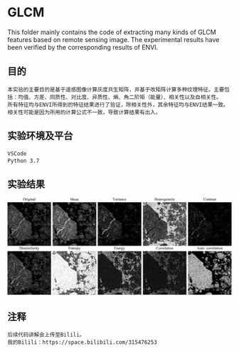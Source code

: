 # GLCM
This folder mainly contains the code of extracting many kinds of GLCM features based on remote sensing image. The experimental results have been verified by the corresponding results of ENVI.  
## 目的 
    本实验的主要目的是基于遥感图像计算灰度共生矩阵，并基于改矩阵计算多种纹理特征。主要包括：均值、方差、同质性、对比度、异质性、熵、角二阶矩（能量）、相关性以及自相关性。  
    所有特征均与ENVI所得到的特征结果进行了验证，除相关性外，其余特征均与ENVI结果一致。相关性可能是因为所用的计算公式不一致，导致计算结果有出入。  
## 实验环境及平台
    VSCode  
    Python 3.7  
## 实验结果  
![](./Result/GLCM_Features.png)
## 注释  
    后续代码讲解会上传至Bilili。
    我的Bilili：https://space.bilibili.com/315476253
